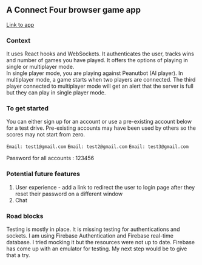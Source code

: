 ## A Connect Four browser game app

[Link to app](https://peanutz-connect-four.herokuapp.com/)

### Context

It uses React hooks and WebSockets. It authenticates the user, tracks wins and number of games you have played. It offers the options of playing in single or multiplayer mode.  
In single player mode, you are playing against Peanutbot (AI player). In multiplayer mode, a game starts when two players are connected. The third player connected to multiplayer mode will get an alert that the server is full but they can play in single player mode.

### To get started

You can either sign up for an account or use a pre-existing account below for a test drive. Pre-existing accounts may have been used by others so the scores may not start from zero.

`Email: test1@gmail.com`
`Email: test2@gmail.com`
`Email: test3@gmail.com`

Password for all accounts : 123456

### Potential future features

1. User experience - add a link to redirect the user to login page after they reset their password on a different window
2. Chat

### Road blocks

Testing is mostly in place. It is missing testing for authentications and sockets. I am using Firebase Authentication and Firebase real-time database. I tried mocking it but the resources were not up to date. Firebase has come up with an emulator for testing. My next step would be to give that a try.
